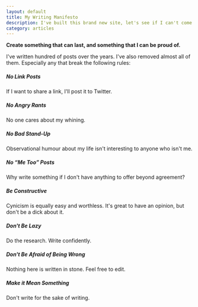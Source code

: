 ```yaml
---
layout: default
title: My Writing Manifesto
description: I've built this brand new site, let's see if I can't come up with a few guidelines so that I don't start to hate it.
category: articles
---
```

**Create something that can last, and something that I can be proud of.**

I've written hundred of posts over the years. I've also removed almost all of them. Especially any that break the following rules:

##### No Link Posts

If I want to share a link, I'll post it to Twitter.

##### No Angry Rants

No one cares about my whining.

##### No Bad Stand-Up

Observational humour about my life isn't interesting to anyone who isn't me.

##### No &ldquo;Me Too&rdquo; Posts

Why write something if I don't have anything to offer beyond agreement?

##### Be Constructive

Cynicism is equally easy and worthless. It's great to have an opinion, but don't be a dick about it.

##### Don't Be Lazy

Do the research. Write confidently.

##### Don't Be Afraid of Being Wrong

Nothing here is written in stone. Feel free to edit.

##### Make it Mean Something

Don't write for the sake of writing.